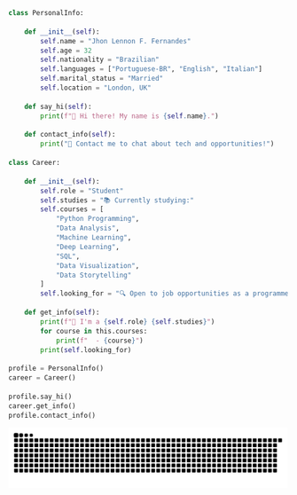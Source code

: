 ```python
class PersonalInfo:

    def __init__(self):
        self.name = "Jhon Lennon F. Fernandes"
        self.age = 32
        self.nationality = "Brazilian"
        self.languages = ["Portuguese-BR", "English", "Italian"]
        self.marital_status = "Married"
        self.location = "London, UK"

    def say_hi(self):
        print(f"👋 Hi there! My name is {self.name}.")

    def contact_info(self):
        print("💬 Contact me to chat about tech and opportunities!")

class Career:
    
    def __init__(self):
        self.role = "Student"
        self.studies = "📚 Currently studying:"
        self.courses = [
            "Python Programming",
            "Data Analysis",
            "Machine Learning",
            "Deep Learning",
            "SQL",
            "Data Visualization",
            "Data Storytelling"
        ]
        self.looking_for = "🔍 Open to job opportunities as a programmer or data scientist."

    def get_info(self):
        print(f"💼 I'm a {self.role} {self.studies}")
        for course in this.courses:
            print(f"  - {course}")
        print(self.looking_for)

profile = PersonalInfo()
career = Career()

profile.say_hi()
career.get_info()
profile.contact_info()
```

<picture>
  <source media="(prefers-color-scheme: dark)" srcset="https://raw.githubusercontent.com/jhonlf/jhonlf/output/github-contribution-grid-snake-dark.svg">
  <source media="(prefers-color-scheme: light)" srcset="https://raw.githubusercontent.com/jhonlf/jhonlf/output/github-contribution-grid-snake.svg">
  <img alt="github contribution grid snake animation" src="https://raw.githubusercontent.com/jhonlf/jhonlf/output/github-contribution-grid-snake.svg">
</picture>


